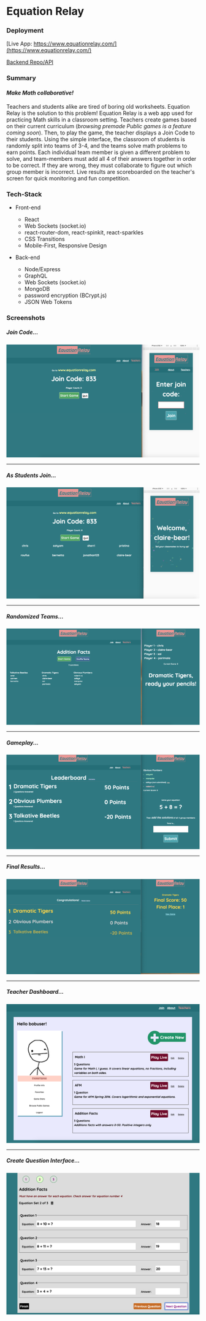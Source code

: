 # Equation Relay


### Deployment

[Live App: https://www.equationrelay.com/](https://www.equationrelay.com/)

[Backend Repo/API](https://github.com/MorganHuegel/equation-relay-server)


### Summary

#### *Make Math collaborative!*

Teachers and students alike are tired of boring old worksheets.  Equation Relay is the solution to this problem!  Equation Relay is a web app used for practicing Math skills in a classroom setting.  Teachers create games based on their current curriculum (*browsing premade Public games is a feature coming soon*).  Then, to play the game, the teacher displays a Join Code to their students.  Using the simple interface, the classroom of students is randomly split into teams of 3-4, and the teams solve math problems to earn points.  Each individual team member is given a different problem to solve, and team-members must add all 4 of their answers together in order to be correct.  If they are wrong, they must collaborate to figure out which group member is incorrect.  Live results are scoreboarded on the teacher's screen for quick monitoring and fun competition.

### Tech-Stack

* Front-end
    * React
    * Web Sockets (socket.io)
    * react-router-dom, react-spinkit, react-sparkles
    * CSS Transitions
    * Mobile-First, Responsive Design

* Back-end
    * Node/Express
    * GraphQL
    * Web Sockets (socket.io)
    * MongoDB
    * password encryption (BCrypt.js)
    * JSON Web Tokens
    
### Screenshots
##### Join Code...
![Join Code](./src/images/screenshots/screenshot-two-screens-join.png)
***
##### As Students Join...
![As Students Join](./src/images/screenshots/screenshot-two-screens-waiting.png)
***
##### Randomized Teams...
![Randomized Teams](./src/images/screenshots/screenshot-two-screens-teams.png)
***
##### Gameplay...
![Gameplay Screen](./src/images/screenshots/screenshot-two-screens-games.png)
***
##### Final Results...
![Final Results Screen](./src/images/screenshots/screenshot-two-screens-final.png)
***
##### Teacher Dashboard...
![Teacher Dashboard](./src/images/screenshots/screenshot-teacher-dashboard.png)
***
##### Create Question Interface...
![Create Question Interface](./src/images/screenshots/screenshot-create-questions.png)
